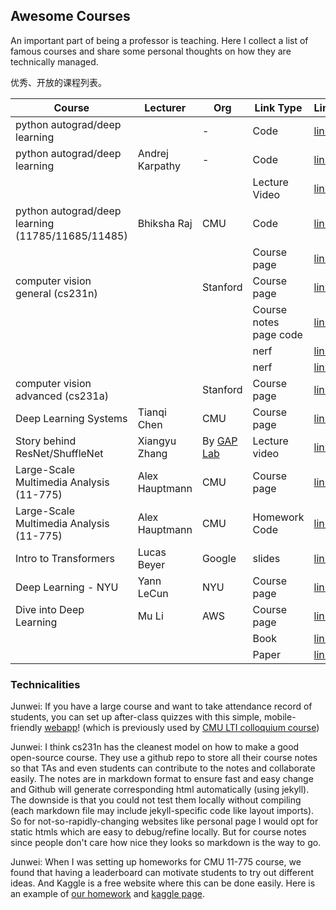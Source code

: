 
## Awesome Courses

An important part of being a professor is teaching. Here I collect a list of famous courses and share some personal thoughts on how they are technically managed.

优秀、开放的课程列表。



| Course                                            | Lecturer        | Org      | Link Type              | Link                                                                              |
|---------------------------------------------------|-----------------|----------|------------------------|-----------------------------------------------------------------------------------|
| python autograd/deep learning                     |                 | -        | Code                   | [link](https://github.com/geohot/tinygrad)                                                |
| python autograd/deep learning                     | Andrej Karpathy | -        | Code                   | [link](https://github.com/karpathy/micrograd)                                             |
|                                                   |                 |          | Lecture Video          | [link](https://www.youtube.com/watch?v=VMj-3S1tku0)                                       |
| python autograd/deep learning (11785/11685/11485) | Bhiksha Raj     | CMU      | Code                   | [link](https://github.com/CMU-IDeeL/new_grad)                                             |
|                                                   |                 |          | Course page            | [link](http://deeplearning.cs.cmu.edu/S21/index.html)                                     |
| computer vision general (cs231n)                  |                 | Stanford | Course page            | [link](http://cs231n.stanford.edu/)                                                       |
|                                                   |                 |          | Course notes page code | [link](https://github.com/cs231n)                                                         |
|                                                   |                 |          | nerf                   | [link](https://github.com/cs231n/cs231n.github.io/blob/master/nerf.md)                    |
|                                                   |                 |          | nerf                   | [link](https://github.com/cs231n/cs231n.github.io/blob/master/CS_231n__NeRF_write_up.pdf) |
| computer vision advanced (cs231a)                 |                 | Stanford | Course page            | [link](https://web.stanford.edu/class/cs231a/)                                            |
| Deep Learning Systems                             | Tianqi Chen     | CMU      | Course page            | [link](https://dlsyscourse.org/)                                                          |
| Story behind ResNet/ShuffleNet               | Xiangyu Zhang   | By [GAP Lab](https://gaplab.cuhk.edu.cn/)    | Lecture video           | [link](https://mp.weixin.qq.com/s?__biz=Mzg5NTc2MTA0NQ==&mid=2247487252&idx=1&sn=fd73ce6c0f0a7726eb9913fa9c7a41c0&chksm=c00a20eef77da9f8f72b020896b73238b817a329c6115bec3f942a3a4ff7600097e42af952ff&mpshare=1&scene=1&srcid=0901smoTXRMt3ddCcY0XwGNK&sharer_sharetime=1662005458842&sharer_shareid=c5b6fadc801a2c4ecd6ca0096153aea4&version=4.0.9.99149&platform=mac#rd)                                                          |
| Large-Scale Multimedia Analysis (11-775) |Alex Hauptmann  |CMU| Course page |[link](https://github.com/11775website/11775website.github.io)|
| Large-Scale Multimedia Analysis (11-775) |Alex Hauptmann |CMU| Homework Code|[link](https://github.com/11775website/11775-hws/tree/master/spring2021/hw1#submission-to-kaggle)|
| Intro to Transformers | Lucas Beyer | Google | slides | [link](https://docs.google.com/presentation/d/1ZXFIhYczos679r70Yu8vV9uO6B1J0ztzeDxbnBxD1S0/edit)|
|Deep Learning - NYU|Yann LeCun|NYU|Course page|[link](https://atcold.github.io/pytorch-Deep-Learning/)|
|Dive into Deep Learning|Mu Li|AWS|Course page|[link](https://space.bilibili.com/1567748478/channel/seriesdetail?sid=358497)|
||||Book|[link](https://zh.d2l.ai/)|
||||Paper|[link](https://space.bilibili.com/1567748478/channel/collectiondetail?sid=32744)|

### Technicalities

Junwei: If you have a large course and want to take attendance record of students, you can set up after-class quizzes with this simple, mobile-friendly [webapp](https://github.com/JunweiLiang/Lecture_Attendance_Management)!  (which is previously used by [CMU LTI colloquium course](https://lti.cs.cmu.edu/lti-colloquium))

Junwei: I think cs231n has the cleanest model on how to make a good open-source course. They use a github repo to store all their course notes so that TAs and
even students can contribute to the notes and collaborate easily. The notes are in markdown format to ensure fast and easy change and Github will generate
corresponding html automatically (using jekyll). The downside is that you could not test them locally without compiling (each markdown file may include jekyll-specific code like layout imports).
So for not-so-rapidly-changing websites like personal page I would opt for static htmls which are easy to debug/refine locally.
But for course notes since people don't care how nice they looks so markdown is the way to go.

Junwei: When I was setting up homeworks for CMU 11-775 course, we found that having a leaderboard can motivate students to try out different ideas. And Kaggle is a free website where this can be done easily. Here is an example of [our homework](https://github.com/11775website/11775-hws/tree/master/spring2021/hw1) and [kaggle page](https://www.kaggle.com/competitions/11775-hw1/leaderboard).


